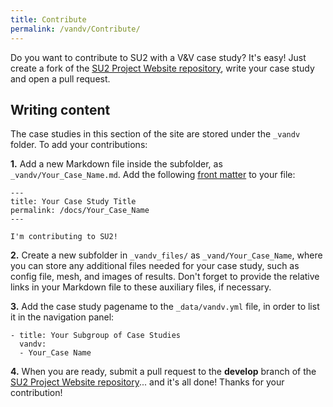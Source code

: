 ```yaml
---
title: Contribute
permalink: /vandv/Contribute/
---
```


Do you want to contribute to SU2 with a V&V case study? It's easy! Just create a fork of the [SU2 Project Website repository](https://github.com/su2code/su2code.github.io), write your case study and open a pull request. 

## Writing content

The case studies in this section of the site are stored under the `_vandv` folder. To add your contributions:

**1.** Add a new Markdown file inside the subfolder, as `_vandv/Your_Case_Name.md`. Add the following [front matter](https://jekyllrb.com/docs/frontmatter/) to your file:

```
---
title: Your Case Study Title
permalink: /docs/Your_Case_Name
---

I'm contributing to SU2!
```

**2.** Create a new subfolder in `_vandv_files/` as `_vand/Your_Case_Name`, where you can store any additional files needed for your case study, such as config file, mesh, and images of results. Don't forget to provide the relative links in your Markdown file to these auxiliary files, if necessary.

**3.** Add the case study pagename to the `_data/vandv.yml` file, in order to list it in the navigation panel:

```
- title: Your Subgroup of Case Studies 
  vandv:
  - Your_Case Name
```

**4.** When you are ready, submit a pull request to the **develop** branch of the [SU2 Project Website repository](https://github.com/su2code/su2code.github.io)... and it's all done! Thanks for your contribution!
